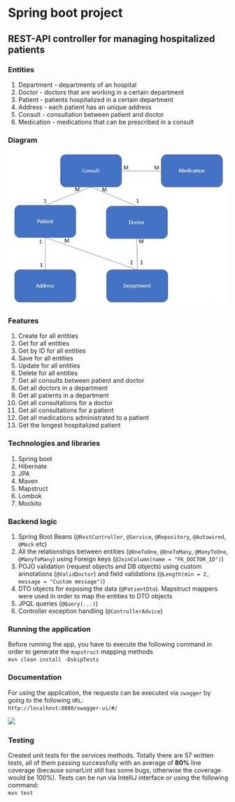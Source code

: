 # Spring boot project

## REST-API controller for managing hospitalized patients

### Entities

1. Department - departments of an hospital
2. Doctor - doctors that are working in a certain department
3. Patient - patients hospitalized in a certain department
4. Address - each patient has an unique address
5. Consult - consultation between patient and doctor
6. Medication - medications that can be prescribed in a consult

### Diagram

![](/images/diagram.JPG)

### Features

1. Create for all entities
2. Get for all entities
3. Get by ID for all entities
4. Save for all entities
5. Update for all entities
6. Delete for all entities
7. Get all consults between patient and doctor
8. Get all doctors in a department
9. Get all patients in a department
1. Get all consultations for a doctor
1. Get all consultations for a patient
1. Get all medications administrated to a patient
1. Get the longest hospitalized patient

### Technologies and libraries

1. Spring boot
2. Hibernate
3. JPA
4. Maven
5. Mapstruct
6. Lombok
7. Mockito

### Backend logic

1. Spring Boot Beans (```@RestController```, ```@Service```, ```@Repository```, ```@Autowired```, ```@Mock``` etc)
2. All the relationships between entities (```@OneToOne```, ```@OneToMany```, ```@ManyToOne```, ```@ManyToMany```) using
   Foreign keys (```@JoinColumn(name = "FK_DOCTOR_ID")```)
3. POJO validation (request objects and DB objects) using custom annotations (```@ValidDoctor```) and field
   validations (```@Length(min = 2, message = "Custom message")```)
4. DTO objects for exposing the data (```@PatientDto```). Mapstruct mappers were used in order to map the entities to
   DTO objects
5. JPQL queries (```@Query(...)```)
6. Controller exception handling (```@ControllerAdvice```)

### Running the application

Before running the app, you have to execute the following command in order to generate the ```mapstruct``` mapping
methods
<br>
```mvn clean install -DskipTests```
<br>

### Documentation

For using the application, the requests can be executed via ```swagger``` by going to the following ```URL```:
<br>
```http://localhost:8080/swagger-ui/#/```
<br>

![](images/swagger.JPG)

### Testing

Created unit tests for the services methods. Totally there are 57 written tests, all of them passing successfully with
an average of **80%** line coverage (because sonarLint still has some bugs, otherwise the coverage would be 100%).
Tests can be run via IntelliJ interface or using the following command:
<br>
```mvn test```
<br>
